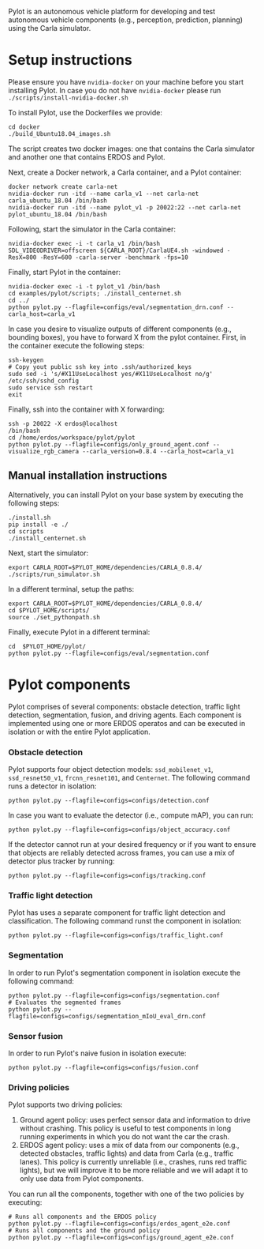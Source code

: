 Pylot is an autonomous vehicle platform for developing and test autonomous
vehicle components (e.g., perception, prediction, planning) using the
Carla simulator.

# Setup instructions
Please ensure you have `nvidia-docker` on your machine before you start installing Pylot.
In case you do not have `nvidia-docker` please run ```./scripts/install-nvidia-docker.sh```

To install Pylot, use the Dockerfiles we provide:

```console
cd docker
./build_Ubuntu18.04_images.sh
```

The script creates two docker images: one that contains the Carla simulator and
another one that contains ERDOS and Pylot.

Next, create a Docker network, a Carla container, and a Pylot container:

```console
docker network create carla-net
nvidia-docker run -itd --name carla_v1 --net carla-net carla_ubuntu_18.04 /bin/bash
nvidia-docker run -itd --name pylot_v1 -p 20022:22 --net carla-net pylot_ubuntu_18.04 /bin/bash
```

Following, start the simulator in the Carla container:

```console
nvidia-docker exec -i -t carla_v1 /bin/bash
SDL_VIDEODRIVER=offscreen ${CARLA_ROOT}/CarlaUE4.sh -windowed -ResX=800 -ResY=600 -carla-server -benchmark -fps=10
```

Finally, start Pylot in the container:

```console
nvidia-docker exec -i -t pylot_v1 /bin/bash
cd examples/pylot/scripts; ./install_centernet.sh
cd ../
python pylot.py --flagfile=configs/eval/segmentation_drn.conf --carla_host=carla_v1
```

In case you desire to visualize outputs of different components (e.g., bounding boxes),
you have to forward X from the pylot container. First, in the container execute the
following steps:
```console
ssh-keygen
# Copy yout public ssh key into .ssh/authorized_keys
sudo sed -i 's/#X11UseLocalhost yes/#X11UseLocalhost no/g' /etc/ssh/sshd_config
sudo service ssh restart
exit
```

Finally, ssh into the container with X forwarding:
```console
ssh -p 20022 -X erdos@localhost
/bin/bash
cd /home/erdos/workspace/pylot/pylot
python pylot.py --flagfile=configs/only_ground_agent.conf --visualize_rgb_camera --carla_version=0.8.4 --carla_host=carla_v1
```

## Manual installation instructions
Alternatively, you can install Pylot on your base system by executing the
following steps:

```console
./install.sh
pip install -e ./
cd scripts
./install_centernet.sh
```

Next, start the simulator:
```console
export CARLA_ROOT=$PYLOT_HOME/dependencies/CARLA_0.8.4/
./scripts/run_simulator.sh
```

In a different terminal, setup the paths:
```console
export CARLA_ROOT=$PYLOT_HOME/dependencies/CARLA_0.8.4/
cd $PYLOT_HOME/scripts/
source ./set_pythonpath.sh
```

Finally, execute Pylot in a different terminal:
```console
cd  $PYLOT_HOME/pylot/
python pylot.py --flagfile=configs/eval/segmentation.conf
```

# Pylot components

Pylot comprises of several components: obstacle detection, traffic light
detection, segmentation, fusion, and driving agents. Each component is
implemented using one or more ERDOS operatos and can be executed in
isolation or with the entire Pylot application.

### Obstacle detection
Pylot supports four object detection models: `ssd_mobilenet_v1`, `ssd_resnet50_v1`,
`frcnn_resnet101`, and `Centernet`. The following command runs a detector in isolation:

```console
python pylot.py --flagfile=configs=configs/detection.conf
```

In case you want to evaluate the detector (i.e., compute mAP), you can run:
```console
python pylot.py --flagfile=configs=configs/object_accuracy.conf
```

If the detector cannot run at your desired frequency or if you want to ensure that
objects are reliably detected across frames, you can use a mix of detector plus
tracker by running:

```console
python pylot.py --flagfile=configs=configs/tracking.conf
```

### Traffic light detection
Pylot has uses a separate component for traffic light detection and classification.
The following command runst the component in isolation:

```console
python pylot.py --flagfile=configs=configs/traffic_light.conf
```

### Segmentation
In order to run Pylot's segmentation component in isolation execute the
following command:

```console
python pylot.py --flagfile=configs=configs/segmentation.conf
# Evaluates the segmented frames
python pylot.py --flagfile=configs=configs/segmentation_mIoU_eval_drn.conf
```
### Sensor fusion
In order to run Pylot's naive fusion in isolation execute:

```console
python pylot.py --flagfile=configs=configs/fusion.conf
```

### Driving policies
Pylot supports two driving policies:
 1. Ground agent policy: uses perfect sensor data and information to drive
 without crashing. This policy is useful to test components in long running
 experiments in which you do not want the car the crash.
 2. ERDOS agent policy: uses a mix of data from our components (e.g., detected
 obstacles, traffic lights) and data from Carla (e.g., traffic lanes). This
 policy is currently unreliable (i.e., crashes, runs red traffic lights), but
 we will improve it to be more reliable and we will adapt it to only use data
 from Pylot components.

You can run all the components, together with one of the two policies by
executing:

```console
# Runs all components and the ERDOS policy
python pylot.py --flagfile=configs=configs/erdos_agent_e2e.conf
# Runs all components and the ground policy
python pylot.py --flagfile=configs=configs/ground_agent_e2e.conf
```
